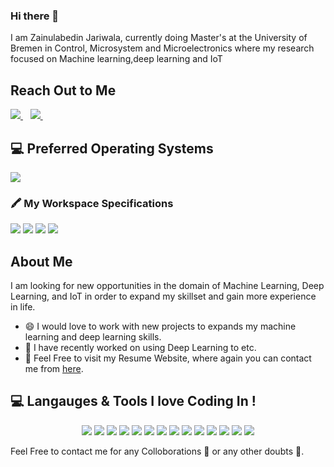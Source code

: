 ### Hi there 👋

I am Zainulabedin Jariwala, currently doing Master's at the University of Bremen in Control, Microsystem and Microelectronics where my research focused on Machine learning,deep learning and IoT


## Reach Out to Me
<p>
  

  <a href="https://github.com/Zainula1">
    <img src="https://img.shields.io/badge/GitHub-100000?style=for-the-badge&logo=github&logoColor=white" />        
  </a>&nbsp;&nbsp;
    <a href="https://www.linkedin.com/in/zainulabedin-jariwala-757939169/">
    <img src="https://img.shields.io/badge/linkedin-%230077B5.svg?&style=for-the-badge&logo=linkedin&logoColor=white" />
  </a>&nbsp;&nbsp;
  
  
</p>


## 💻 Preferred Operating Systems
<p >
  <img src="https://img.shields.io/badge/windows-%230078D6.svg?&style=for-the-badge&logo=windows&logoColor=white" />

</p>

### 🖍  My Workspace Specifications
<p >
  <img src="https://img.shields.io/badge/windows-%230078D6.svg?&style=for-the-badge&logo=windows&logoColor=white" />
  <img src="https://img.shields.io/badge/Intel-Core_i7--11th-0071C5?style=for-the-badge&logo=intel&logoColor=white" />
  <img src="https://img.shields.io/badge/nvidia-GeForce_MX110-%2376B900.svg?&style=for-the-badge&logo=nvidia&logoColor=white" />
  <img src="https://img.shields.io/badge/RAM-16GB-%230071C5.svg?&style=for-the-badge&logoColor=white" />
  

</p>



## About Me  
I am looking for new opportunities in the domain of Machine Learning, Deep Learning, and IoT in order to expand my skillset and gain more experience in life.

- 😄 I would love to work with new projects to expands my machine learning and deep learning skills.
- 🔭 I have recently worked on using Deep Learning to etc.
- 🌱 Feel Free to visit my Resume Website, where again you can contact me from [here](https://bold.pro/my/zainulabedin-jariwala-230906191704).


 ## 💻 Langauges & Tools I love Coding In !
<p align='center'>

  <img src="https://img.shields.io/badge/Python-3776AB?style=for-the-badge&logo=python&logoColor=white" />
  <img src="https://img.shields.io/badge/TensorFlow-FF6F00?style=for-the-badge&logo=TensorFlow&logoColor=white" />
  <img src="https://img.shields.io/badge/Keras-D00000?style=for-the-badge&logo=Keras&logoColor=white" />
  <img src="https://img.shields.io/badge/scikit_learn-F7931E?style=for-the-badge&logo=scikit-learn&logoColor=white" />
  <img src="https://img.shields.io/badge/C%2B%2B-00599C?style=for-the-badge&logo=c%2B%2B&logoColor=white" />
    <img src="https://img.shields.io/badge/MongoDB-4EA94B?style=for-the-badge&logo=mongodb&logoColor=white" />
  <img src="https://img.shields.io/badge/MySQL-00000F?style=for-the-badge&logo=mysql&logoColor=white" />
      <img src="https://img.shields.io/badge/OpenCV-27338e?style=for-the-badge&logo=OpenCV&logoColor=white" />
  <img src="https://img.shields.io/badge/RASPBERRY%20PI-C51A4A.svg?&style=for-the-badge&logo=raspberry%20pi&logoColor=white" />
  <img src="https://img.shields.io/badge/Arduino-00979D?style=for-the-badge&logo=arduino&logoColor=white" /> 
        <img src="https://img.shields.io/badge/Jupyter-F37626.svg?&style=for-the-badge&logo=Jupyter&logoColor=whitee" />
  <img src="https://img.shields.io/badge/Amazon_AWS-232F3E?style=for-the-badge&logo=amazon-aws&logoColor=white" />
  <img src="https://img.shields.io/badge/Microsoft_Excel-217346?style=for-the-badge&logo=microsoft-excel&logoColor=white" />
<img src="https://img.shields.io/badge/ESP32-CAM-blue" />

</p>

Feel Free to contact me for any Colloborations 👯 or any other doubts 💬.

<!--
**adnanmushtaq1996/adnanmushtaq1996** is a ✨ _special_ ✨ repository because its `README.md` (this file) appears on your GitHub profile.

Here are some ideas to get you started:

- 🔭 I’m currently working on ...
- 🌱 I’m currently learning ...
- 👯 I’m looking to collaborate on ...
- 🤔 I’m looking for help with ...
- 💬 Ask me about ...
- 📫 How to reach me: ...
- 😄 Pronouns: ...
- ⚡ Fun fact: ...
- ⚡ Fun fact: I have started writing some technical blogs recently which you can find [here](https://adnanmushtaq5.medium.com/).

--> 
